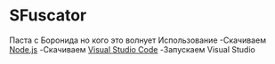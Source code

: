# SFuscator
Паста с Боронида но кого это волнует
Использование
-Скачиваем [Node.js](https://nodejs.org/en/download/)
-Скачиваем [Visual Studio Code](https://code.visualstudio.com/?wt.mc_id=vscom_downloads)
-Запускаем Visual Studio
